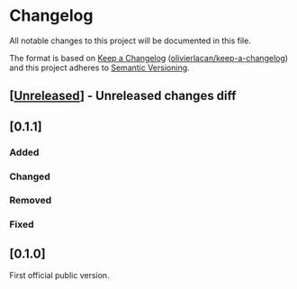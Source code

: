 # Changelog

All notable changes to this project will be documented in this file.

The format is based on [Keep a Changelog](http://keepachangelog.com/en/1.0.0/) ([olivierlacan/keep-a-changelog](https://github.com/olivierlacan/keep-a-changelog))
and this project adheres to [Semantic Versioning](http://semver.org/spec/v2.0.0.html).

## [[Unreleased](https://github.com/blockcollider/bcnode/compare/v0.1.0...HEAD)] - Unreleased changes diff

## [0.1.1]

### Added

### Changed

### Removed

### Fixed

## [0.1.0]

First official public version.

